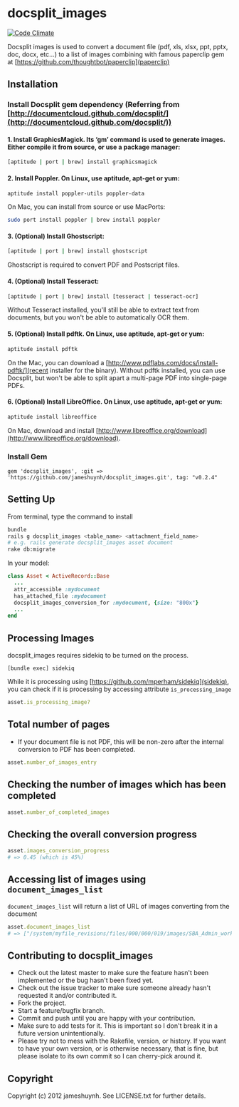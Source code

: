 # docsplit_images

[![Code Climate](https://codeclimate.com/badge.png)](https://codeclimate.com/github/jameshuynh/docsplit_images)

Docsplit images is used to convert a document file (pdf, xls, xlsx, ppt, pptx, doc, docx, etc...) to a list of images combining with famous paperclip gem at [https://github.com/thoughtbot/paperclip](paperclip)

## Installation

### Install Docsplit gem dependency (Referring from [http://documentcloud.github.com/docsplit/](http://documentcloud.github.com/docsplit/))
  
#### 1. Install GraphicsMagick. Its ‘gm’ command is used to generate images. Either compile it from source, or use a package manager:

```bash
[aptitude | port | brew] install graphicsmagick
```

#### 2. Install Poppler. On Linux, use aptitude, apt-get or yum:

```bash
aptitude install poppler-utils poppler-data
```

On Mac, you can install from source or use MacPorts:

```bash
sudo port install poppler | brew install poppler
```

#### 3. (Optional) Install Ghostscript:

```bash
[aptitude | port | brew] install ghostscript
```

Ghostscript is required to convert PDF and Postscript files. 

#### 4. (Optional) Install Tesseract:

```bash
[aptitude | port | brew] install [tesseract | tesseract-ocr]
```

Without Tesseract installed, you'll still be able to extract text from documents, but you won't be able to automatically OCR them. 

#### 5. (Optional) Install pdftk. On Linux, use aptitude, apt-get or yum:

```bash
aptitude install pdftk
```
	
On the Mac, you can download a [http://www.pdflabs.com/docs/install-pdftk/](recent installer for the binary). Without pdftk installed, you can use Docsplit, but won't be able to split apart a multi-page PDF into single-page PDFs. 

#### 6. (Optional) Install LibreOffice. On Linux, use aptitude, apt-get or yum:
  
```bash
aptitude install libreoffice
```  

On Mac, download and install [http://www.libreoffice.org/download](http://www.libreoffice.org/download).

### Install Gem

	gem 'docsplit_images', :git => 'https://github.com/jameshuynh/docsplit_images.git', tag: "v0.2.4"

## Setting Up
	
From terminal, type the command to install
	
```bash
bundle
rails g docsplit_images <table_name> <attachment_field_name>
# e.g. rails generate docsplit_images asset document
rake db:migrate
```

In your model:

```ruby
class Asset < ActiveRecord::Base
  ...
  attr_accessible :mydocument
  has_attached_file :mydocument
  docsplit_images_conversion_for :mydocument, {size: "800x"}
  ...
end
```

## Processing Images

docsplit_images requires sidekiq to be turned on the process. 

	[bundle exec] sidekiq

While it is processing using [https://github.com/mperham/sidekiq](sidekiq), you can check if it is processing by accessing attribute ``is_processing_image``

```ruby
asset.is_processing_image?
```

## Total number of pages

* If your document file is not PDF, this will be non-zero after the internal conversion to PDF has been completed. 

```ruby
asset.number_of_images_entry
```

## Checking the number of images which has been completed

```ruby
asset.number_of_completed_images
```

## Checking the overall conversion progress

```ruby
asset.images_conversion_progress
# => 0.45 (which is 45%)
```

## Accessing list of images using ``document_images_list``

``document_images_list`` will return a list of URL of images converting from the document

```ruby
asset.document_images_list
# => ["/system/myfile_revisions/files/000/000/019/images/SBA_Admin_workflow_1.png", "/system/myfile_revisions/files/000/000/019/images/SBA_Admin_workflow_2.png", ...]
```

Contributing to docsplit_images
-------------
 
* Check out the latest master to make sure the feature hasn't been implemented or the bug hasn't been fixed yet.
* Check out the issue tracker to make sure someone already hasn't requested it and/or contributed it.
* Fork the project.
* Start a feature/bugfix branch.
* Commit and push until you are happy with your contribution.
* Make sure to add tests for it. This is important so I don't break it in a future version unintentionally.
* Please try not to mess with the Rakefile, version, or history. If you want to have your own version, or is otherwise necessary, that is fine, but please isolate to its own commit so I can cherry-pick around it.

Copyright
-------------

Copyright (c) 2012 jameshuynh. See LICENSE.txt for
further details.
